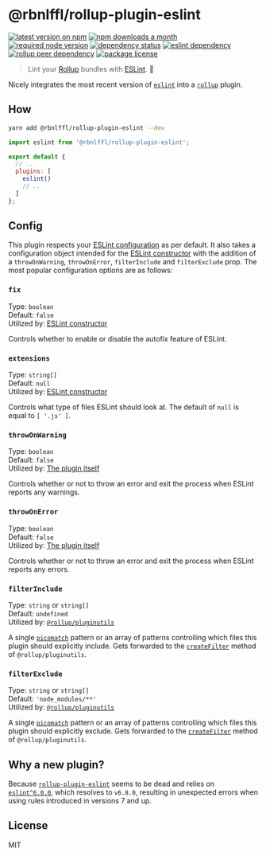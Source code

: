 # @rbnlffl/rollup-plugin-eslint

[![latest version on npm](https://img.shields.io/npm/v/@rbnlffl/rollup-plugin-eslint)](https://www.npmjs.com/package/@rbnlffl/rollup-plugin-eslint)
[![npm downloads a month](https://img.shields.io/npm/dm/@rbnlffl/rollup-plugin-eslint)](https://www.npmjs.com/package/@rbnlffl/rollup-plugin-eslint)
[![required node version](https://img.shields.io/node/v/@rbnlffl/rollup-plugin-eslint)](https://github.com/nodejs/Release)
[![dependency status](https://img.shields.io/david/robinloeffel/rollup-plugin-eslint)](https://david-dm.org/robinloeffel/rollup-plugin-eslint)
[![eslint dependency](https://img.shields.io/npm/dependency-version/@rbnlffl/rollup-plugin-eslint/eslint?label=eslint%20dep)](https://github.com/eslint/eslint)
[![rollup peer dependency](https://img.shields.io/npm/dependency-version/@rbnlffl/rollup-plugin-eslint/peer/rollup?label=rollup%20peer%20dep)](https://github.com/rollup/rollup)
[![package license](https://img.shields.io/npm/l/@rbnlffl/rollup-plugin-eslint)](license)

> Lint your [Rollup](https://github.com/rollup/rollup) bundles with [ESLint](https://github.com/eslint/eslint). 🐝

Nicely integrates the most recent version of [`eslint`](https://github.com/eslint/eslint) into a [`rollup`](https://github.com/rollup/rollup) plugin.

## How

```sh
yarn add @rbnlffl/rollup-plugin-eslint --dev
```

```js
import eslint from '@rbnlffl/rollup-plugin-eslint';

export default {
  // ..
  plugins: [
    eslint()
    // ..
  ]
};
```

## Config

This plugin respects your [ESLint configuration](https://eslint.org/docs/user-guide/configuring) as per default. It also takes a configuration object intended for the [ESLint constructor](https://eslint.org/docs/developer-guide/nodejs-api#-new-eslintoptions) with the addition of a `throwOnWarning`, `throwOnError`, `filterInclude` and `filterExclude` prop. The most popular configuration options are as follows:

### `fix`

Type: `boolean`<br>
Default: `false`<br>
Utilized by: [ESLint constructor](https://eslint.org/docs/developer-guide/nodejs-api#-new-eslintoptions)

Controls whether to enable or disable the autofix feature of ESLint.

### `extensions`

Type: `string[]`<br>
Default: `null`<br>
Utilized by: [ESLint constructor](https://eslint.org/docs/developer-guide/nodejs-api#-new-eslintoptions)

Controls what type of files ESLint should look at. The default of `null` is equal to `[ '.js' ]`.

### `throwOnWarning`

Type: `boolean`<br>
Default: `false`<br>
Utilized by: [The plugin itself](https://github.com/robinloeffel/rollup-plugin-eslint/blob/master/src/index.js#L34)

Controls whether or not to throw an error and exit the process when ESLint reports any warnings.

### `throwOnError`

Type: `boolean`<br>
Default: `false`<br>
Utilized by: [The plugin itself](https://github.com/robinloeffel/rollup-plugin-eslint/blob/master/src/index.js#L38)

Controls whether or not to throw an error and exit the process when ESLint reports any errors.

### `filterInclude`

Type: `string` or `string[]`<br>
Default: `undefined`<br>
Utilized by: [`@rollup/pluginutils`](https://github.com/rollup/plugins/tree/master/packages/pluginutils#createfilter)

A single [`picomatch`](https://github.com/micromatch/picomatch) pattern or an array of patterns controlling which files this plugin should explicitly include. Gets forwarded to the [`createFilter`](https://github.com/rollup/plugins/tree/master/packages/pluginutils#createfilter) method of `@rollup/pluginutils`.

### `filterExclude`

Type: `string` or `string[]`<br>
Default: `'node_modules/**'`<br>
Utilized by: [`@rollup/pluginutils`](https://github.com/rollup/plugins/tree/master/packages/pluginutils#createfilter)

A single [`picomatch`](https://github.com/micromatch/picomatch) pattern or an array of patterns controlling which files this plugin should explicitly exclude. Gets forwarded to the [`createFilter`](https://github.com/rollup/plugins/tree/master/packages/pluginutils#createfilter) method of `@rollup/pluginutils`.

## Why a new plugin?

Because [`rollup-plugin-eslint`](https://github.com/TrySound/rollup-plugin-eslint) seems to be dead and relies on [`eslint^6.0.0`](https://github.com/TrySound/rollup-plugin-eslint/blob/master/package.json#L42), which resolves to `v6.8.0`, resulting in unexpected errors when using rules introduced in versions 7 and up.

## License

MIT
